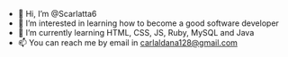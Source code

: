- 👋 Hi, I’m @Scarlatta6
- 👀 I’m interested in learning how to become a good software developer
- 🌱 I’m currently learning HTML, CSS, JS, Ruby, MySQL and Java
- 📫 You can reach me by email in carlaldana128@gmail.com

<!---
Scarlatta6/Scarlatta6 is a ✨ special ✨ repository because its `README.md` (this file) appears on your GitHub profile.
You can click the Preview link to take a look at your changes.
--->
